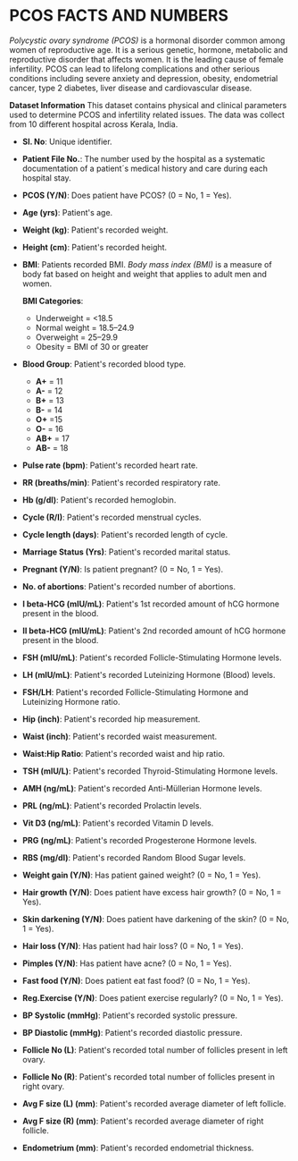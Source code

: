 # PCOS FACTS AND NUMBERS
*Polycystic ovary syndrome (PCOS)* is a hormonal disorder common among women of reproductive age. It is a serious genetic, hormone, metabolic and reproductive disorder that affects women. It is the leading cause of female infertility. PCOS can lead to lifelong complications and other serious conditions including severe anxiety and depression, obesity, endometrial cancer, type 2 diabetes, liver disease and cardiovascular disease.

**Dataset Information**
This dataset contains physical and clinical parameters used to determine PCOS and infertility related issues. The data was collect from 10 different hospital across Kerala, India.

- **Sl. No**: Unique identifier.
- **Patient File No.**: The number used by the hospital as a systematic documentation of a patient´s medical history and care during each hospital stay.
- **PCOS (Y/N)**: Does patient have PCOS? (0 = No, 1 = Yes).
- **Age (yrs)**: Patient's age.
- **Weight (kg)**: Patient's recorded weight.
- **Height (cm)**: Patient's recorded height.
- **BMI**: Patients recorded BMI. *Body mass index (BMI)* is a measure of body fat based on height and weight that applies to adult men and women. 

    **BMI Categories**:
    * Underweight = <18.5
    * Normal weight = 18.5–24.9
    * Overweight = 25–29.9
    * Obesity = BMI of 30 or greater
- **Blood Group**: Patient's recorded blood type.
    * **A+** = 11
    * **A-** = 12
    * **B+** = 13
    * **B-** = 14
    * **O+** =15
    * **O-** = 16
    * **AB+** = 17
    * **AB-** = 18
- **Pulse rate (bpm)**: Patient's recorded heart rate.
- **RR (breaths/min)**: Patient's recorded respiratory rate. 
- **Hb (g/dl)**: Patient's recorded hemoglobin.
- **Cycle (R/I)**: Patient's recorded menstrual cycles.
- **Cycle length (days)**: Patient's recorded length of cycle.
- **Marriage Status (Yrs)**: Patient's recorded marital status.
- **Pregnant (Y/N)**: Is patient pregnant? (0 = No, 1 = Yes).
- **No. of abortions**: Patient's recorded number of abortions.
- **I beta-HCG (mIU/mL)**: Patient's 1st recorded amount of hCG hormone present in the blood.
- **II beta-HCG (mIU/mL)**: Patient's 2nd recorded amount of hCG hormone present in the blood.
- **FSH (mIU/mL)**: Patient's recorded Follicle-Stimulating Hormone levels.
- **LH (mIU/mL)**: Patient's recorded Luteinizing Hormone (Blood) levels.
- **FSH/LH**: Patient's recorded Follicle-Stimulating Hormone and Luteinizing Hormone ratio.
- **Hip (inch)**: Patient's recorded hip measurement.
- **Waist (inch)**: Patient's recorded waist measurement.
- **Waist:Hip Ratio**: Patient's recorded waist and hip ratio.
- **TSH (mIU/L)**: Patient's recorded Thyroid-Stimulating Hormone levels.
- **AMH (ng/mL)**: Patient's recorded Anti-Müllerian Hormone levels.
- **PRL (ng/mL)**: Patient's recorded Prolactin levels.
- **Vit D3 (ng/mL)**: Patient's recorded Vitamin D levels.
- **PRG (ng/mL)**: Patient's recorded Progesterone Hormone levels.
- **RBS (mg/dl)**: Patient's recorded Random Blood Sugar levels.
- **Weight gain (Y/N)**: Has patient gained weight? (0 = No, 1 = Yes).
- **Hair growth (Y/N)**: Does patient have excess hair growth? (0 = No, 1 = Yes).
- **Skin darkening (Y/N)**: Does patient have darkening of the skin? (0 = No, 1 = Yes).
- **Hair loss (Y/N)**: Has patient had hair loss? (0 = No, 1 = Yes).
- **Pimples (Y/N)**: Has patient have acne? (0 = No, 1 = Yes).
- **Fast food (Y/N)**: Does patient eat fast food? (0 = No, 1 = Yes).
- **Reg.Exercise (Y/N)**: Does patient exercise regularly? (0 = No, 1 = Yes).
- **BP Systolic (mmHg)**: Patient's recorded systolic pressure. 
- **BP Diastolic (mmHg)**: Patient's recorded diastolic pressure.
- **Follicle No (L)**: Patient's recorded total number of follicles present in left ovary.
- **Follicle No (R)**: Patient's recorded total number of follicles present in right ovary.
- **Avg F size (L) (mm)**: Patient's recorded average diameter of left follicle.
- **Avg F size (R) (mm)**: Patient's recorded average diameter of right follicle.
- **Endometrium (mm)**: Patient's recorded endometrial thickness.
